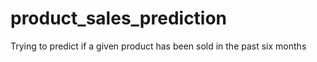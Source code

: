 # product_sales_prediction
Trying to predict if a given product has been sold in the past six months
